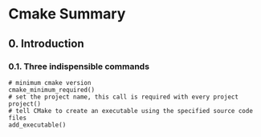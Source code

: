 # Cmake Summary

## 0. Introduction

### 0.1. Three indispensible commands

```
# minimum cmake version
cmake_minimum_required()
# set the project name, this call is required with every project
project()
# tell CMake to create an executable using the specified source code files
add_executable()
```
